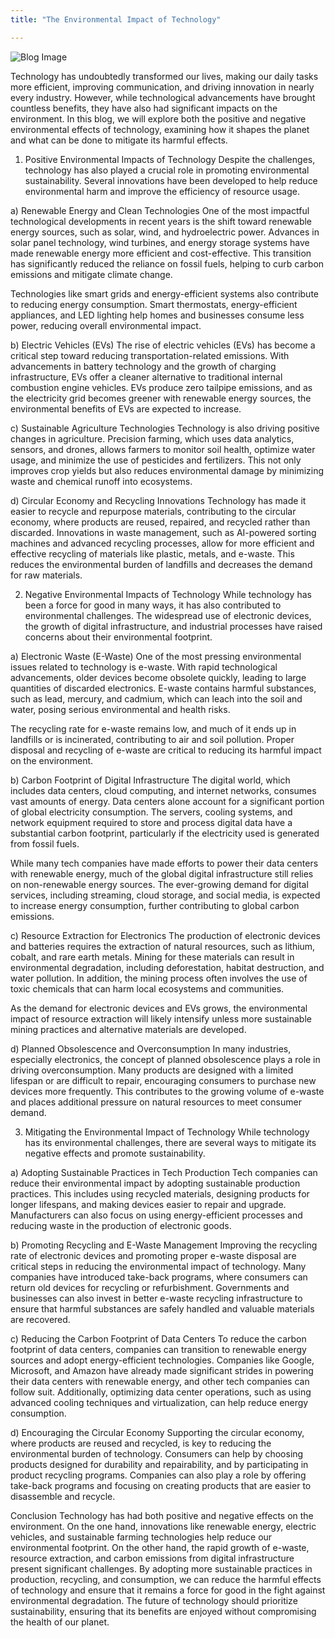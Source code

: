 ```yaml
---
title: "The Environmental Impact of Technology"

---
```


![Blog Image](/images/image3.png "1")

Technology has undoubtedly transformed our lives, making our daily tasks more efficient, improving communication, and driving innovation in nearly every industry. However, while technological advancements have brought countless benefits, they have also had significant impacts on the environment. In this blog, we will explore both the positive and negative environmental effects of technology, examining how it shapes the planet and what can be done to mitigate its harmful effects.

1. Positive Environmental Impacts of Technology
Despite the challenges, technology has also played a crucial role in promoting environmental sustainability. Several innovations have been developed to help reduce environmental harm and improve the efficiency of resource usage.

a) Renewable Energy and Clean Technologies
One of the most impactful technological developments in recent years is the shift toward renewable energy sources, such as solar, wind, and hydroelectric power. Advances in solar panel technology, wind turbines, and energy storage systems have made renewable energy more efficient and cost-effective. This transition has significantly reduced the reliance on fossil fuels, helping to curb carbon emissions and mitigate climate change.

Technologies like smart grids and energy-efficient systems also contribute to reducing energy consumption. Smart thermostats, energy-efficient appliances, and LED lighting help homes and businesses consume less power, reducing overall environmental impact.

b) Electric Vehicles (EVs)
The rise of electric vehicles (EVs) has become a critical step toward reducing transportation-related emissions. With advancements in battery technology and the growth of charging infrastructure, EVs offer a cleaner alternative to traditional internal combustion engine vehicles. EVs produce zero tailpipe emissions, and as the electricity grid becomes greener with renewable energy sources, the environmental benefits of EVs are expected to increase.

c) Sustainable Agriculture Technologies
Technology is also driving positive changes in agriculture. Precision farming, which uses data analytics, sensors, and drones, allows farmers to monitor soil health, optimize water usage, and minimize the use of pesticides and fertilizers. This not only improves crop yields but also reduces environmental damage by minimizing waste and chemical runoff into ecosystems.

d) Circular Economy and Recycling Innovations
Technology has made it easier to recycle and repurpose materials, contributing to the circular economy, where products are reused, repaired, and recycled rather than discarded. Innovations in waste management, such as AI-powered sorting machines and advanced recycling processes, allow for more efficient and effective recycling of materials like plastic, metals, and e-waste. This reduces the environmental burden of landfills and decreases the demand for raw materials.

2. Negative Environmental Impacts of Technology
While technology has been a force for good in many ways, it has also contributed to environmental challenges. The widespread use of electronic devices, the growth of digital infrastructure, and industrial processes have raised concerns about their environmental footprint.

a) Electronic Waste (E-Waste)
One of the most pressing environmental issues related to technology is e-waste. With rapid technological advancements, older devices become obsolete quickly, leading to large quantities of discarded electronics. E-waste contains harmful substances, such as lead, mercury, and cadmium, which can leach into the soil and water, posing serious environmental and health risks.

The recycling rate for e-waste remains low, and much of it ends up in landfills or is incinerated, contributing to air and soil pollution. Proper disposal and recycling of e-waste are critical to reducing its harmful impact on the environment.

b) Carbon Footprint of Digital Infrastructure
The digital world, which includes data centers, cloud computing, and internet networks, consumes vast amounts of energy. Data centers alone account for a significant portion of global electricity consumption. The servers, cooling systems, and network equipment required to store and process digital data have a substantial carbon footprint, particularly if the electricity used is generated from fossil fuels.

While many tech companies have made efforts to power their data centers with renewable energy, much of the global digital infrastructure still relies on non-renewable energy sources. The ever-growing demand for digital services, including streaming, cloud storage, and social media, is expected to increase energy consumption, further contributing to global carbon emissions.

c) Resource Extraction for Electronics
The production of electronic devices and batteries requires the extraction of natural resources, such as lithium, cobalt, and rare earth metals. Mining for these materials can result in environmental degradation, including deforestation, habitat destruction, and water pollution. In addition, the mining process often involves the use of toxic chemicals that can harm local ecosystems and communities.

As the demand for electronic devices and EVs grows, the environmental impact of resource extraction will likely intensify unless more sustainable mining practices and alternative materials are developed.

d) Planned Obsolescence and Overconsumption
In many industries, especially electronics, the concept of planned obsolescence plays a role in driving overconsumption. Many products are designed with a limited lifespan or are difficult to repair, encouraging consumers to purchase new devices more frequently. This contributes to the growing volume of e-waste and places additional pressure on natural resources to meet consumer demand.

3. Mitigating the Environmental Impact of Technology
While technology has its environmental challenges, there are several ways to mitigate its negative effects and promote sustainability.

a) Adopting Sustainable Practices in Tech Production
Tech companies can reduce their environmental impact by adopting sustainable production practices. This includes using recycled materials, designing products for longer lifespans, and making devices easier to repair and upgrade. Manufacturers can also focus on using energy-efficient processes and reducing waste in the production of electronic goods.

b) Promoting Recycling and E-Waste Management
Improving the recycling rate of electronic devices and promoting proper e-waste disposal are critical steps in reducing the environmental impact of technology. Many companies have introduced take-back programs, where consumers can return old devices for recycling or refurbishment. Governments and businesses can also invest in better e-waste recycling infrastructure to ensure that harmful substances are safely handled and valuable materials are recovered.

c) Reducing the Carbon Footprint of Data Centers
To reduce the carbon footprint of data centers, companies can transition to renewable energy sources and adopt energy-efficient technologies. Companies like Google, Microsoft, and Amazon have already made significant strides in powering their data centers with renewable energy, and other tech companies can follow suit. Additionally, optimizing data center operations, such as using advanced cooling techniques and virtualization, can help reduce energy consumption.

d) Encouraging the Circular Economy
Supporting the circular economy, where products are reused and recycled, is key to reducing the environmental burden of technology. Consumers can help by choosing products designed for durability and repairability, and by participating in product recycling programs. Companies can also play a role by offering take-back programs and focusing on creating products that are easier to disassemble and recycle.

Conclusion
Technology has had both positive and negative effects on the environment. On the one hand, innovations like renewable energy, electric vehicles, and sustainable farming technologies help reduce our environmental footprint. On the other hand, the rapid growth of e-waste, resource extraction, and carbon emissions from digital infrastructure present significant challenges. By adopting more sustainable practices in production, recycling, and consumption, we can reduce the harmful effects of technology and ensure that it remains a force for good in the fight against environmental degradation. The future of technology should prioritize sustainability, ensuring that its benefits are enjoyed without compromising the health of our planet.






